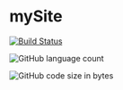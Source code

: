 # mySite

[![Build Status](https://travis-ci.org/IKMalik/mySite.svg?branch=master)](https://travis-ci.org/IKMalik/mySite)

![GitHub language count](https://img.shields.io/github/languages/count/IKMalik/mySite?style=plastic)

![GitHub code size in bytes](https://img.shields.io/github/languages/code-size/IKMalik/mySite?color=3&style=plastic)